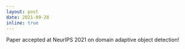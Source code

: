 ```yaml
---
layout: post
date: 2021-09-28
inline: true
---
```


Paper accepted at NeurIPS 2021 on domain adaptive object detection!
